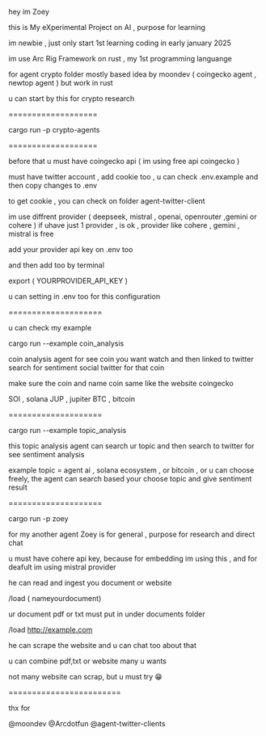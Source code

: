 hey im Zoey 

this is My eXperimental Project on AI , purpose for learning 

im newbie , just only start 1st learning coding in early january 2025

im use Arc Rig Framework on rust , my 1st programming languange 

for agent crypto folder mostly based idea by moondev ( coingecko agent , newtop agent ) but work in rust

u can start by this for crypto research 

===================

cargo run -p crypto-agents 

===================

before that u must have coingecko api ( im using free api coingecko ) 

must have twitter account , add cookie too , u can check .env.example and then copy changes to .env 

to get cookie , you can check on folder agent-twitter-client 

 im use diffrent provider ( deepseek, mistral , openai, openrouter ,gemini or cohere ) if uhave just 1 provider , is ok , provider like cohere , gemini , mistral is free 

add your provider api key on .env too 

and then add too by terminal 

export  ( YOURPROVIDER_API_KEY )

u can setting in .env too for this configuration 

====================

u can check my example 

cargo run --example coin_analysis 

coin analysis agent for see coin you want watch and then linked to twitter search for sentiment social twitter for that coin 

make sure the coin and name coin same like the website coingecko 

SOl , solana
JUP , jupiter
BTC , bitcoin

====================

cargo run --example topic_analysis

this topic analysis agent can search ur topic and then search to twitter for see sentiment analysis 

example topic = agent ai , solana ecosystem , or bitcoin , or u can choose freely, the agent can search based your choose topic and give sentiment result 

====================

cargo run -p zoey

for my another agent Zoey is for general , purpose for research and direct chat 

u must have cohere api key, because for embedding im using this , and for deafult im using mistral provider 

he can read and ingest you document or website 

/load ( nameyourdocument)

ur document pdf or txt  must put in under documents folder 

/load http://example.com 

he can scrape the website and u can chat too about that 

u can combine pdf,txt or website many u wants

not many website can scrap, but u must try 😁

========================

thx for

@moondev
@Arcdotfun
@agent-twitter-clients  

